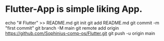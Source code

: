 # Flutter-App is simple liking App.
echo "# Flutter" >> README.md
git init
git add README.md
git commit -m "first commit"
git branch -M main
git remote add origin https://github.com/Sophinius-comp-os/Flutter.git
git push -u origin main
